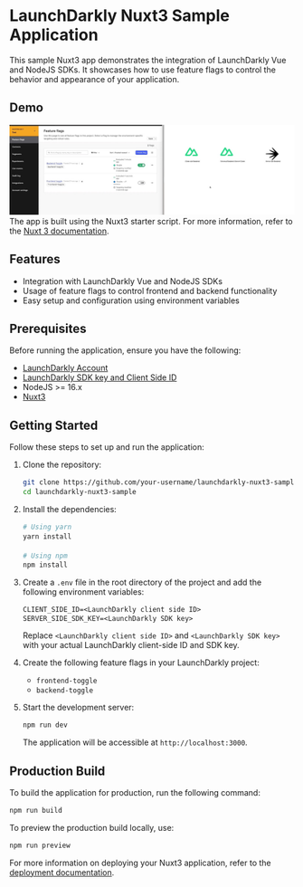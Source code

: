 
# LaunchDarkly Nuxt3 Sample Application

This sample Nuxt3 app demonstrates the integration of LaunchDarkly Vue and NodeJS SDKs. It showcases how to use feature flags to control the behavior and appearance of your application. 

## Demo

![Demo Overview](./doc/img/nuxtdemooverview.jpg)
The app is built using the Nuxt3 starter script. For more information, refer to the [Nuxt 3 documentation](https://nuxt.com/docs/getting-started/introduction).
## Features

- Integration with LaunchDarkly Vue and NodeJS SDKs
- Usage of feature flags to control frontend and backend functionality
- Easy setup and configuration using environment variables

## Prerequisites

Before running the application, ensure you have the following:

- [LaunchDarkly Account](https://launchdarkly.com/start-trial/)
- [LaunchDarkly SDK key and Client Side ID](https://docs.launchdarkly.com/sdk/concepts/client-side-server-side?q=sdk%20key)
- NodeJS >= 16.x
- [Nuxt3](https://nuxt.com/docs/getting-started/introduction)

## Getting Started

Follow these steps to set up and run the application:

1. Clone the repository:

   ```bash
   git clone https://github.com/your-username/launchdarkly-nuxt3-sample.git
   cd launchdarkly-nuxt3-sample
   ```

2. Install the dependencies:

   ```bash
   # Using yarn
   yarn install

   # Using npm
   npm install
   ```

3. Create a `.env` file in the root directory of the project and add the following environment variables:

   ```
   CLIENT_SIDE_ID=<LaunchDarkly client side ID>
   SERVER_SIDE_SDK_KEY=<LaunchDarkly SDK key>
   ```

   Replace `<LaunchDarkly client side ID>` and `<LaunchDarkly SDK key>` with your actual LaunchDarkly client-side ID and SDK key.

4. Create the following feature flags in your LaunchDarkly project:

   - `frontend-toggle`
   - `backend-toggle`

5. Start the development server:

   ```bash
   npm run dev
   ```

   The application will be accessible at `http://localhost:3000`.

## Production Build

To build the application for production, run the following command:

```bash
npm run build
```

To preview the production build locally, use:

```bash
npm run preview
```

For more information on deploying your Nuxt3 application, refer to the [deployment documentation](https://nuxt.com/docs/getting-started/deployment).

#